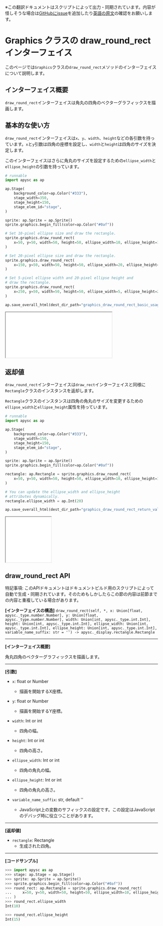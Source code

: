 <span class="inconspicuous-txt">※この翻訳ドキュメントはスクリプトによって出力・同期されています。内容が怪しそうな場合は<a href="https://github.com/simon-ritchie/apysc/issues" target="_blank">GitHubにissue</a>を追加したり[英語の原文](https://simon-ritchie.github.io/apysc/en/graphics_draw_round_rect.html)の確認をお願いします。</span>

# Graphics クラスの draw_round_rect インターフェイス

このページでは`Graphics`クラスの`draw_round_rect`メソッドのインターフェイスについて説明します。

## インターフェイス概要

`draw_round_rect`インターフェイスは角丸の四角のベクターグラフィックスを描画します。

## 基本的な使い方

`draw_round_rect`インターフェイスは`x`、`y`、`width`、`height`などの各引数を持っています。`x`と`y`引数は四角の座標を設定し、`width`と`height`は四角のサイズを決定します。

このインターフェイスはさらに角丸のサイズを設定するための`ellipse_width`と`ellipse_height`の引数を持っています。

```py
# runnable
import apysc as ap

ap.Stage(
    background_color=ap.Color("#333"),
    stage_width=350,
    stage_height=150,
    stage_elem_id="stage",
)

sprite: ap.Sprite = ap.Sprite()
sprite.graphics.begin_fill(color=ap.Color("#0af"))

# Set 10-pixel ellipse size and draw the rectangle.
sprite.graphics.draw_round_rect(
    x=50, y=50, width=50, height=50, ellipse_width=10, ellipse_height=10
)

# Set 20-pixel ellipse size and draw the rectangle.
sprite.graphics.draw_round_rect(
    x=150, y=50, width=50, height=50, ellipse_width=20, ellipse_height=20
)

# Set 5-pixel ellipse width and 20-pixel ellipse height and
# draw the rectangle.
sprite.graphics.draw_round_rect(
    x=250, y=50, width=50, height=50, ellipse_width=5, ellipse_height=20
)

ap.save_overall_html(dest_dir_path="graphics_draw_round_rect_basic_usage/")
```

<iframe src="static/graphics_draw_round_rect_basic_usage/index.html" width="350" height="150"></iframe>

## 返却値

`draw_round_rect`インターフェイスは`draw_rect`インターフェイスと同様に`Rectangle`クラスのインスタンスを返却します。

`Rectangle`クラスのインスタンスは四角の角丸のサイズを変更するための`ellipse_width`と`ellipse_height`属性を持っています。

```py
# runnable
import apysc as ap

ap.Stage(
    background_color=ap.Color("#333"),
    stage_width=150,
    stage_height=150,
    stage_elem_id="stage",
)

sprite: ap.Sprite = ap.Sprite()
sprite.graphics.begin_fill(color=ap.Color("#0af"))

rectangle: ap.Rectangle = sprite.graphics.draw_round_rect(
    x=50, y=50, width=50, height=50, ellipse_width=10, ellipse_height=10
)

# You can update the ellipse_width and ellipse_height
# attributes dynamically.
rectangle.ellipse_width = ap.Int(20)

ap.save_overall_html(dest_dir_path="graphics_draw_round_rect_return_value/")
```

<iframe src="static/graphics_draw_round_rect_return_value/index.html" width="150" height="150"></iframe>

## draw_round_rect API

<span class="inconspicuous-txt">特記事項: このAPIドキュメントはドキュメントビルド用のスクリプトによって自動で生成・同期されています。そのためもしかしたらこの節の内容は前節までの内容と重複している場合があります。</span>

**[インターフェイスの構造]** `draw_round_rect(self, *, x: Union[float, apysc._type.number.Number], y: Union[float, apysc._type.number.Number], width: Union[int, apysc._type.int.Int], height: Union[int, apysc._type.int.Int], ellipse_width: Union[int, apysc._type.int.Int], ellipse_height: Union[int, apysc._type.int.Int], variable_name_suffix: str = '') -> apysc._display.rectangle.Rectangle`<hr>

**[インターフェイス概要]**

角丸四角のベクターグラフィックスを描画します。<hr>

**[引数]**

- `x`: float or Number
  - 描画を開始するX座標。

- `y`: float or Number
  - 描画を開始するY座標。

- `width`: Int or int
  - 四角の幅。

- `height`: Int or int
  - 四角の高さ。

- `ellipse_width`: Int or int
  - 四角の角丸の幅。

- `ellipse_height`: Int or int
  - 四角の角丸の高さ。

- `variable_name_suffix`: str, default ''
  - JavaScript上の変数のサフィックスの設定です。この設定はJavaScriptのデバッグ時に役立つことがあります。

<hr>

**[返却値]**

- `rectangle`: Rectangle
  - 生成された四角。

<hr>

**[コードサンプル]**

```py
>>> import apysc as ap
>>> stage: ap.Stage = ap.Stage()
>>> sprite: ap.Sprite = ap.Sprite()
>>> sprite.graphics.begin_fill(color=ap.Color("#0af"))
>>> round_rect: ap.Rectangle = sprite.graphics.draw_round_rect(
...     x=50, y=50, width=50, height=50, ellipse_width=10, ellipse_height=15
... )
>>> round_rect.ellipse_width
Int(10)

>>> round_rect.ellipse_height
Int(15)
```